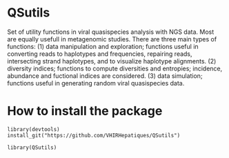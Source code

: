 # QSutils
Set of utility functions in viral quasispecies analysis with NGS data. Most are equally usefull in metagenomic studies. There are three main types of functions: (1) data manipulation and exploration; functions useful in converting reads to haplotypes and frequencies, repairing reads, intersecting strand haplotypes, and to visualize haplotype alignments. (2) diversity indices; functions to compute diversities and entropies; incidence, abundance and fuctional indices are considered. (3) data simulation; functions useful in generating random viral quasispecies data.   

# How to install the package


```{r,message=FALSE}
library(devtools)
install_git("https://github.com/VHIRHepatiques/QSutils")

library(QSutils)
```
